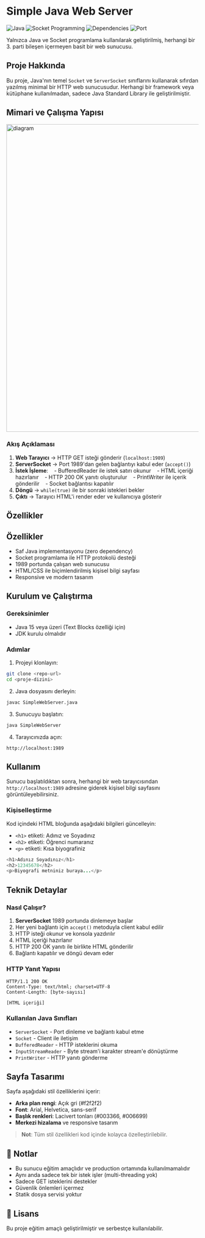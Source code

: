 # Simple Java Web Server
![Java](https://img.shields.io/badge/Java-15+-ED8B00?logo=openjdk&logoColor=white)
![Socket Programming](https://img.shields.io/badge/Socket-Programming-blue.svg)
![Dependencies](https://img.shields.io/badge/dependencies-zero-success.svg)
![Port](https://img.shields.io/badge/port-1989-lightblue.svg)

Yalnızca Java ve Socket programlama kullanılarak geliştirilmiş, herhangi bir 3. parti bileşen içermeyen basit bir web sunucusu.

##  Proje Hakkında

Bu proje, Java'nın temel `Socket` ve `ServerSocket` sınıflarını kullanarak sıfırdan yazılmış minimal bir HTTP web sunucusudur. Herhangi bir framework veya kütüphane kullanılmadan, sadece Java Standard Library ile geliştirilmiştir.

##  Mimari ve Çalışma Yapısı

<img width="1078" height="806" alt="diagram" src="https://github.com/user-attachments/assets/83ca1e9e-cdf4-40cf-ab0b-118137ace8d7" />


### Akış Açıklaması

1. **Web Tarayıcı** → HTTP GET isteği gönderir (`localhost:1989`)
2. **ServerSocket** → Port 1989'dan gelen bağlantıyı kabul eder (`accept()`)
3. **İstek İşleme**:
   - BufferedReader ile istek satırı okunur
   - HTML içeriği hazırlanır
   - HTTP 200 OK yanıtı oluşturulur
   - PrintWriter ile içerik gönderilir
   - Socket bağlantısı kapatılır
4. **Döngü** → `while(true)` ile bir sonraki istekleri bekler
5. **Çıktı** → Tarayıcı HTML'i render eder ve kullanıcıya gösterir

## Özellikler

##  Özellikler

-  Saf Java implementasyonu (zero dependency)
-  Socket programlama ile HTTP protokolü desteği
-  1989 portunda çalışan web sunucusu
-  HTML/CSS ile biçimlendirilmiş kişisel bilgi sayfası
-  Responsive ve modern tasarım

##  Kurulum ve Çalıştırma

### Gereksinimler
- Java 15 veya üzeri (Text Blocks özelliği için)
- JDK kurulu olmalıdır

### Adımlar

1. Projeyi klonlayın:
```bash
git clone <repo-url>
cd <proje-dizini>
```

2. Java dosyasını derleyin:
```bash
javac SimpleWebServer.java
```

3. Sunucuyu başlatın:
```bash
java SimpleWebServer
```

4. Tarayıcınızda açın:
```
http://localhost:1989
```

##  Kullanım

Sunucu başlatıldıktan sonra, herhangi bir web tarayıcısından `http://localhost:1989` adresine giderek kişisel bilgi sayfasını görüntüleyebilirsiniz.

### Kişiselleştirme

Kod içindeki HTML bloğunda aşağıdaki bilgileri güncelleyin:
- `<h1>` etiketi: Adınız ve Soyadınız
- `<h2>` etiketi: Öğrenci numaranız
- `<p>` etiketi: Kısa biyografiniz

```java
<h1>Adınız Soyadınız</h1>
<h2>12345678</h2>
<p>Biyografi metniniz buraya...</p>
```

##  Teknik Detaylar

### Nasıl Çalışır?

1. **ServerSocket** 1989 portunda dinlemeye başlar
2. Her yeni bağlantı için `accept()` metoduyla client kabul edilir
3. HTTP isteği okunur ve konsola yazdırılır
4. HTML içeriği hazırlanır
5. HTTP 200 OK yanıtı ile birlikte HTML gönderilir
6. Bağlantı kapatılır ve döngü devam eder

### HTTP Yanıt Yapısı

```
HTTP/1.1 200 OK
Content-Type: text/html; charset=UTF-8
Content-Length: [byte-sayısı]

[HTML içeriği]
```

### Kullanılan Java Sınıfları

- `ServerSocket` - Port dinleme ve bağlantı kabul etme
- `Socket` - Client ile iletişim
- `BufferedReader` - HTTP isteklerini okuma
- `InputStreamReader` - Byte stream'i karakter stream'e dönüştürme
- `PrintWriter` - HTTP yanıtı gönderme

##  Sayfa Tasarımı

Sayfa aşağıdaki stil özelliklerini içerir:
- **Arka plan rengi**: Açık gri (#f2f2f2)
- **Font**: Arial, Helvetica, sans-serif
- **Başlık renkleri**: Lacivert tonları (#003366, #006699)
- **Merkezi hizalama** ve responsive tasarım

> **Not**: Tüm stil özellikleri kod içinde kolayca özelleştirilebilir.

## 📝 Notlar

- Bu sunucu eğitim amaçlıdır ve production ortamında kullanılmamalıdır
- Aynı anda sadece tek bir istek işler (multi-threading yok)
- Sadece GET isteklerini destekler
- Güvenlik önlemleri içermez
- Statik dosya servisi yoktur

## 📄 Lisans

Bu proje eğitim amaçlı geliştirilmiştir ve serbestçe kullanılabilir.
